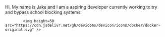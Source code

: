 Hi,
My name is Jake and I am a aspiring developer currently working to try and bypass school blocking systems. 


            <img height=50 src="https://cdn.jsdelivr.net/gh/devicons/devicon/icons/docker/docker-original.svg" />
